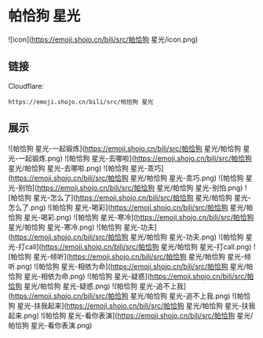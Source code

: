 # 帕恰狗 星光
![icon](https://emoji.shojo.cn/bili/src/帕恰狗 星光/icon.png)
## 链接
Cloudflare:
```
https://emoji.shojo.cn/bili/src/帕恰狗 星光
```
## 展示
![帕恰狗 星光-一起锻炼](https://emoji.shojo.cn/bili/src/帕恰狗 星光/帕恰狗 星光-一起锻炼.png)
![帕恰狗 星光-去哪啦](https://emoji.shojo.cn/bili/src/帕恰狗 星光/帕恰狗 星光-去哪啦.png)
![帕恰狗 星光-乖巧](https://emoji.shojo.cn/bili/src/帕恰狗 星光/帕恰狗 星光-乖巧.png)
![帕恰狗 星光-别怕](https://emoji.shojo.cn/bili/src/帕恰狗 星光/帕恰狗 星光-别怕.png)
![帕恰狗 星光-怎么了](https://emoji.shojo.cn/bili/src/帕恰狗 星光/帕恰狗 星光-怎么了.png)
![帕恰狗 星光-喝彩](https://emoji.shojo.cn/bili/src/帕恰狗 星光/帕恰狗 星光-喝彩.png)
![帕恰狗 星光-寒冷](https://emoji.shojo.cn/bili/src/帕恰狗 星光/帕恰狗 星光-寒冷.png)
![帕恰狗 星光-功夫](https://emoji.shojo.cn/bili/src/帕恰狗 星光/帕恰狗 星光-功夫.png)
![帕恰狗 星光-打call](https://emoji.shojo.cn/bili/src/帕恰狗 星光/帕恰狗 星光-打call.png)
![帕恰狗 星光-倾听](https://emoji.shojo.cn/bili/src/帕恰狗 星光/帕恰狗 星光-倾听.png)
![帕恰狗 星光-相依为命](https://emoji.shojo.cn/bili/src/帕恰狗 星光/帕恰狗 星光-相依为命.png)
![帕恰狗 星光-疑惑](https://emoji.shojo.cn/bili/src/帕恰狗 星光/帕恰狗 星光-疑惑.png)
![帕恰狗 星光-追不上我](https://emoji.shojo.cn/bili/src/帕恰狗 星光/帕恰狗 星光-追不上我.png)
![帕恰狗 星光-扶我起来](https://emoji.shojo.cn/bili/src/帕恰狗 星光/帕恰狗 星光-扶我起来.png)
![帕恰狗 星光-看你表演](https://emoji.shojo.cn/bili/src/帕恰狗 星光/帕恰狗 星光-看你表演.png)
